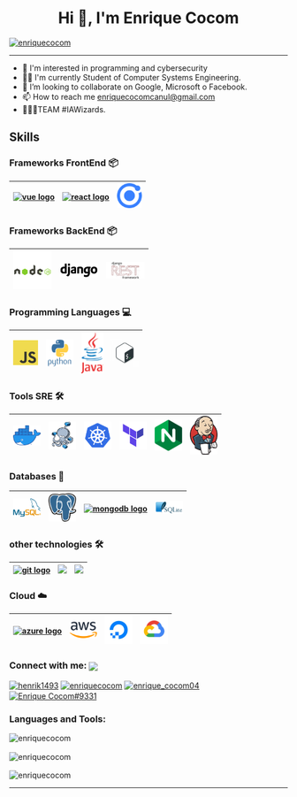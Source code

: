 <h1 align="center">Hi 👋, I'm Enrique Cocom</h1>



<p align="left"> <a href="https://github.com/ryo-ma/github-profile-trophy"><img src="https://github-profile-trophy.vercel.app/?username=enriquecocom" alt="enriquecocom" /></a> </p>

-------------

- 👀 I'm interested in programming and cybersecurity
- 👨‍💻 I'm currently Student of Computer Systems Engineering.
- 💞️ I’m looking to collaborate on Google, Microsoft o Facebook.
- 📫 How to reach me enriquecocomcanul@gmail.com
- 🧙‍♂️✨TEAM #IAWizards.


## Skills

### Frameworks FrontEnd :package:
| [<img src="https://cdn.worldvectorlogo.com/logos/vue-9.svg" alt="vue logo" width="45">](https://vuejs.org/) | [<img src="https://cdn.worldvectorlogo.com/logos/react-2.svg" alt="react logo" width="45">](https://es.reactjs.org/) | [<img src="https://github.com/ionic-team/ionic-framework/blob/main/.github/assets/logo.png?raw=true" alt="ionic logo" width="45">](https://ionicframework.com/) |
| ------------------------------------------------------------------------------------------------------------| -------------------------------------------------------------------------------------------------------------------- | --------------------------------------------------------------------------------------------------------------------------------------------------------------- |

### Frameworks BackEnd :package:
| [<img src="assets/node.svg" alt="node logo" width="70">](https://nodejs.org/es/) | [<img src="assets/django.png" alt="django logo" width="70">](https://www.djangoproject.com/) | [<img src="assets/djrest.png" title="drf" alt="drf" width="70">](https://www.django-rest-framework.org/) |
| -------------------------------------------------------------------------------- | -------------------------------------------------------------------------------------------- | -------------------------------------------------------------------------------------------------------- |

### Programming Languages :computer:

| [<img src="assets/javascript.png" alt="js logo" width="45">](https://developer.mozilla.org/en-US/docs/Web/JavaScript) | [<img src="assets/python3.svg" alt="python logo" width="50">](https://www.python.org/) | [<img src="assets/java.png" alt="ts logo" width="40">](https://www.java.com/es/) | [<img src="assets/bash.png" alt="bash logo" width="50">](https://www.gnu.org/software/bash/) |
| --------------------------------------------------------------------------------------------------------------------- | -------------------------------------------------------------------------------------- | -------------------------------------------------------------------------------- | -------------------------------------------------------------------------------------------- |

### Tools SRE 🛠️
| [<img src="assets/docker.png" alt="docker logo" width="50">](https://www.docker.com/) | [<img src="assets/docker-compose-mini.png" alt="compose logo" width="50">](https://docs.docker.com/compose/) | [<img src="assets/kubernetes01.png" alt="kubernetes logo" width="50">](https://kubernetes.io/es/docs/concepts/overview/what-is-kubernetes/) | [<img src="assets/terraform.png" alt="terraform logo" width="50">](https://www.terraform.io/) | [<img src="assets/nginx.png" alt="nginx logo" width="50">](https://www.nginx.com/) | [<img src="assets/jenkins.png" alt="jenkins logo" width="50">](https://www.jenkins.io/)  |
| ------------------------------------------------------------------------------------- | ------------------------------------------------------------------------------------------------------------ | ------------------------------------------------------------------------------------------------------------------------------------------- | --------------------------------------------------------------------------------------------- | ---------------------------------------------------------------------------------- | ---------------------------------------------------------------------------------------- |

### Databases :floppy_disk:


| [<img src="assets/mysql.png" title="mysql" alt="mysql logo" width="50">](https://www.mysql.com/)| [<img src="assets/postgres.svg" alt="postgresql logo" width="50">](https://www.postgresql.org/) | [<img src="https://www.svgrepo.com/show/331488/mongodb.svg" alt="mongodb logo" width="50">](https://www.mongodb.com/es) | [<img src="assets/sqlite.png" alt="sqlite logo" width="50">](https://www.sqlite.org/index.html) |
| ----------------------------------------------------------------------------------------------- | ----------------------------------------------------------------------------------------------- | ----------------------------------------------------------------------------------------------------------------------- | ----------------------------------------------------------------------------------------------- |

### other technologies  :hammer_and_wrench:
| [<img src="https://www.vectorlogo.zone/logos/git-scm/git-scm-icon.svg" alt="git logo" width="45">](https://git-scm.com/) | [<img src="https://cdn.worldvectorlogo.com/logos/visual-studio-code-1.svg" width="45">](https://code.visualstudio.com/) | [<img src="https://res.cloudinary.com/postman/image/upload/t_team_logo/v1629869194/team/2893aede23f01bfcbd2319326bc96a6ed0524eba759745ed6d73405a3a8b67a8" width="45">](https://www.postman.com/) |
| ------------------------------------------------------------------------------------------------------------------------ | ----------------------------------------------------------------------------------------------------------------------- | ------------------------------------------------------------------------------------------------------------------------------------------------------------------------------------------------ |


### Cloud :cloud:

| [<img src="https://www.vectorlogo.zone/logos/microsoft_azure/microsoft_azure-icon.svg" alt="azure logo" width="50">](https://azure.microsoft.com/en-in) | [<img src="assets/aws.png" title="aws" alt="aws" width="50">](https://aws.amazon.com/) | [<img src="assets/digitalocean.jpeg" title="do" alt="do" width="50">](https://www.digitalocean.com/) | [<img src="assets/google-cloud.png" alt="gcp logo" width="50">](https://cloud.google.com/?hl=es_419)   |
| ------------------------------------------------------------------------------------------------------------------------------------------------------- | -------------------------------------------------------------------------------------- | ---------------------------------------------------------------------------------------------------- | ------------------------------------------------------------------------------------------------------ |


<h3 align="left">Connect with me: <img align="center" src="https://github.com/rajput2107/rajput2107/blob/master/Assets/Handshake.gif" height="33px"/> </h3>
<p align="left">
<a href="https://twitter.com/Henrik1493" target="blank"><img align="center" src="https://raw.githubusercontent.com/rahuldkjain/github-profile-readme-generator/master/src/images/icons/Social/twitter.svg" alt="henrik1493" height="30" width="40" /></a>
<a href="https://www.linkedin.com/in/enriquecocom/" target="blank"><img align="center" src="https://raw.githubusercontent.com/rahuldkjain/github-profile-readme-generator/master/src/images/icons/Social/linked-in-alt.svg" alt="enriquecocom" height="30" width="40" /></a>
<a href="https://www.instagram.com/enrique_cocom04/" target="blank"><img align="center" src="https://raw.githubusercontent.com/rahuldkjain/github-profile-readme-generator/master/src/images/icons/Social/instagram.svg" alt="enrique_cocom04" height="30" width="40" /></a>
<a href="https://www.twitch.tv/enriquecc04" target="_blank"><img align="center" src="https://github.com/rahuldkjain/github-profile-readme-generator/blob/master/src/images/icons/Social/twitch.svg" alt="Enrique Cocom#9331" height="30" width="40" /></a> 
</p>



<h3 align="left">Languages and Tools:</h3>


<p align="left">
<img src="https://github-readme-stats.vercel.app/api/top-langs?username=enriquecocom&show_icons=true&locale=en&layout=compact" alt="enriquecocom" />

<br>
<br>
<img src="https://github-readme-stats.vercel.app/api?username=enriquecocom&show_icons=true&locale=en" alt="enriquecocom" />
 <br>
</p>

<p><img align="center" src="https://github-readme-streak-stats.herokuapp.com/?user=enriquecocom&" alt="enriquecocom" /></p>

------------------------

<!--
**EnriqueCocom/enriquecocom** is a ✨ _special_ ✨ repository because its `README.md` (this file) appears on your GitHub profile.
-->

